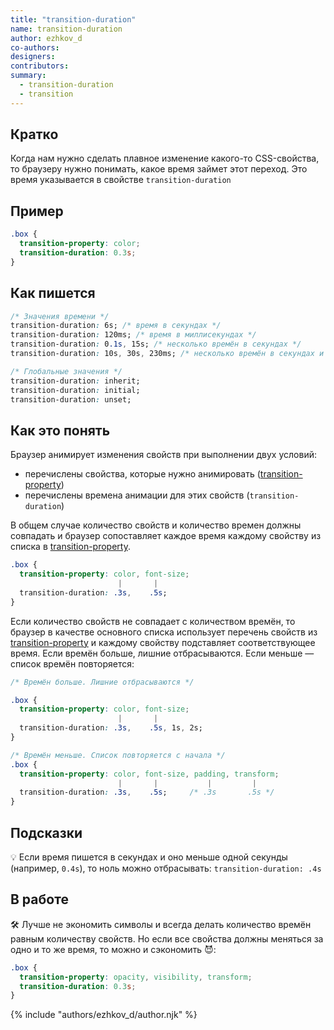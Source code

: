 ```yaml
---
title: "transition-duration"
name: transition-duration
author: ezhkov_d
co-authors:
designers:
contributors:
summary:
  - transition-duration
  - transition
---
```


## Кратко

Когда нам нужно сделать плавное изменение какого-то CSS-свойства, то браузеру нужно понимать, какое время займет этот переход. Это время указывается в свойстве `transition-duration`

## Пример

```css
.box {
  transition-property: color;
  transition-duration: 0.3s;
}
```

## Как пишется

```css
/* Значения времени */
transition-duration: 6s; /* время в секундах */
transition-duration: 120ms; /* время в миллисекундах */
transition-duration: 0.1s, 15s; /* несколько времён в секундах */
transition-duration: 10s, 30s, 230ms; /* несколько времён в секундах и миллисекундах */

/* Глобальные значения */
transition-duration: inherit;
transition-duration: initial;
transition-duration: unset;
```

## Как это понять

Браузер анимирует изменения свойств при выполнении двух условий:

- перечислены свойства, которые нужно анимировать ([transition-property](/css/doka/transition-property/))
- перечислены времена анимации для этих свойств (`transition-duration`)

В общем случае количество свойств и количество времен должны совпадать и браузер сопоставляет каждое время каждому свойству из списка в [transition-property](/css/doka/transition-property/).

```css
.box {
  transition-property: color, font-size;
                        |       |
  transition-duration: .3s,    .5s;
}
```

Если количество свойств не совпадает с количеством времён, то браузер в качестве основного списка использует перечень свойств из [transition-property](/css/doka/transition-property/) и каждому свойству подставляет соответствующее время. Если времён больше, лишние отбрасываются. Если меньше — список времён повторяется:

```css
/* Времён больше. Лишние отбрасываются */

.box {
  transition-property: color, font-size;
                        |       |
  transition-duration: .3s,    .5s, 1s, 2s;
}

/* Времён меньше. Список повторяется с начала */
.box {
  transition-property: color, font-size, padding, transform;
                        |       |           |         |
  transition-duration: .3s,    .5s;     /* .3s       .5s */
}
```

## Подсказки

💡 Если время пишется в секундах и оно меньше одной секунды (например, `0.4s`), то ноль можно отбрасывать: `transition-duration: .4s`

## В работе

🛠 Лучше не экономить символы и всегда делать количество времён равным количеству свойств. Но если все свойства должны меняться за одно и то же время, то можно и сэкономить 😈:

```css
.box {
  transition-property: opacity, visibility, transform;
  transition-duration: 0.3s;
}
```

{% include "authors/ezhkov_d/author.njk" %}
